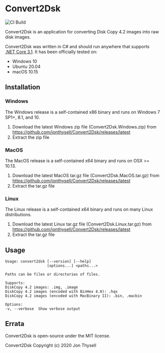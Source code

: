 # Convert2Dsk #

![CI Build](https://github.com/jonthysell/Convert2Dsk/workflows/CI%20Build/badge.svg)

Convert2Dsk is an application for converting Disk Copy 4.2 images into raw disk images.

Convert2Dsk was written in C# and should run anywhere that supports [.NET Core 3.1](https://github.com/dotnet/core/blob/master/release-notes/3.1/3.1-supported-os.md). It has been officially tested on:

* Windows 10
* Ubuntu 20.04
* macOS 10.15

## Installation ##

### Windows ###

The Windows release is a self-contained x86 binary and runs on Windows 7 SP1+, 8.1, and 10.

1. Download the latest Windows zip file (Convert2Dsk.Windows.zip) from https://github.com/jonthysell/Convert2Dsk/releases/latest
2. Extract the zip file

### MacOS ###

The MacOS release is a self-contained x64 binary and runs on OSX >= 10.13.

1. Download the latest MacOS tar.gz file (Convert2Dsk.MacOS.tar.gz) from https://github.com/jonthysell/Convert2Dsk/releases/latest
2. Extract the tar.gz file

### Linux ###

The Linux release is a self-contained x64 binary and runs on many Linux distributions.

1. Download the latest Linux tar.gz file (Convert2Dsk.Linux.tar.gz) from https://github.com/jonthysell/Convert2Dsk/releases/latest
2. Extract the tar.gz file

## Usage ##

```none
Usage: convert2dsk [--version] [--help]
                   [options...] <paths...>

Paths can be files or directories of files.

Supports:
DiskCopy 4.2 images: .img, .image
DiskCopy 4.2 images (encoded with BinHex 4.0): .hqx
DiskCopy 4.2 images (encoded with MacBinary II): .bin, .macbin

Options:
-v, --verbose  Show verbose output
```

## Errata ##

Convert2Dsk is open-source under the MIT license.

Convert2Dsk Copyright (c) 2020 Jon Thysell
